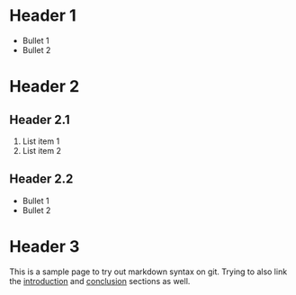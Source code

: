 # **Header 1**
- Bullet 1
- Bullet 2

# **Header 2**
## Header 2.1
1. List item 1
2. List item 2

## Header 2.2
- Bullet 1
- Bullet 2

# **Header 3**
This is a sample page to try out markdown syntax on git. Trying to also link the [introduction](https://chowzh.github.io/VERTEX-2.0-Tutorial/intro.md) and [conclusion](hhttps://chowzh.github.io/VERTEX-2.0-Tutorial/conc.md) sections as well.
